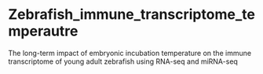 # Zebrafish_immune_transcriptome_temperautre
The long-term impact of embryonic incubation temperature on the immune transcriptome of young adult zebrafish using RNA-seq and miRNA-seq
